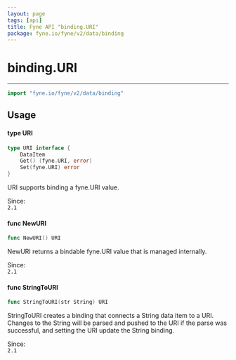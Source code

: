 ```yaml
---
layout: page
tags: [api]
title: Fyne API "binding.URI"
package: fyne.io/fyne/v2/data/binding
---
```


# binding.URI
---
```go
import "fyne.io/fyne/v2/data/binding"
```

## Usage

#### type URI

```go
type URI interface {
	DataItem
	Get() (fyne.URI, error)
	Set(fyne.URI) error
}
```

URI supports binding a fyne.URI value.


<div class="since">Since: <code>
2.1</code></div>

#### func  NewURI

```go
func NewURI() URI
```
NewURI returns a bindable fyne.URI value that is managed internally.


<div class="since">Since: <code>
2.1</code></div>

#### func  StringToURI

```go
func StringToURI(str String) URI
```
StringToURI creates a binding that connects a String data item to a URI. Changes to the String will be parsed and pushed to the URI if the parse was successful, and setting the URI update the String binding.


<div class="since">Since: <code>
2.1</code></div>
